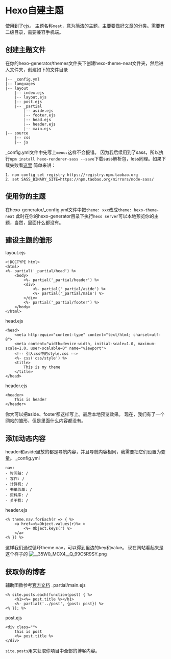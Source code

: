 # Hexo自建主题
使用到了ejs。
主题名称`neat`，意为简洁的主题，主要要做好文章的分类。需要有二级目录，需要兼容手机端。
## 创建主题文件
在你的hexo-generator/themes文件夹下创建hexo-theme-neat文件夹，然后进入文件夹，创建如下的文件目录
```
|-- _config.yml
|-- languages
|-- layout
    |-- index.ejs
    |-- layout.ejs
    |-- post.ejs
    |-- _partial
        |-- aside.ejs
        |-- footer.ejs
        |-- head.ejs
        |-- header.ejs
        |-- main.ejs
|-- source
    |-- css
    |-- js
```
_config.yml文件中先写上`menu:`这样不会报错。
因为我后续用到了sass，所以执行`npm install hexo-renderer-sass --save`下载sass解析包，less同理。如果下载失败看[这里](https://segmentfault.com/a/1190000020993365)
简单来讲：
```
1. npm config set registry https://registry.npm.taobao.org
2. set SASS_BINARY_SITE=https://npm.taobao.org/mirrors/node-sass/
```
## 使用你的主题
在hexo-generator/_config.yml文件中把`theme: xxx`改成`theme: hexo-theme-neat`
此时在你的hexo-generator目录下执行`hexo server`可以本地预览你的主题，当然，里面什么都没有。
## 建设主题的雏形
layout.ejs
```
<!DOCTYPE html>
<html>
<%- partial('_partial/head') %>
    <body>
        <%- partial('_partial/header') %>
        <div>
            <%- partial('_partial/aside') %>
            <%- partial('_partial/main') %>
        </div>
        <%- partial('_partial/footer') %>
    </body>
</html>
```
head.ejs
```
<head>
    <meta http-equiv="content-type" content="text/html; charset=utf-8">
    <meta content="width=device-width, initial-scale=1.0, maximum-scale=1.0, user-scalable=0" name="viewport">
    <!-- 引入css中的style.css -->
    <%- css('css/style') %>
    <title>
        This is my theme
    </title>
</head>
```
header.ejs
```
<header>
    This is header
</header>
```
你大可以把aside、footer都这样写上。最后本地预览效果。
现在，我们有了一个网站的雏形，但是里面什么内容都没有。
## 添加动态内容
header和aside里放的都是导航内容，并且导航内容相同，我需要把它们设置为变量。
_config.yml
```
nav:
- 时间轴: /
- 写作: /
- 计算机: /
- 书单影单: /
- 资料库: /
- 关于我: /
```
header.ejs
```
<% theme.nav.forEach(r => { %>
    <a href=<%=Object.values(r)%> >
        <%= Object.keys(r) %>
    </a>
<% }) %>
```
这样我们通过循环theme.nav，可以得到里边的key和value。
现在网站看起来是这个样子的
![__35W0_MCX4__Q_99C5R9SY.png](https://i.loli.net/2021/01/05/VZOidbwEm9cPDjW.png)

## 获取你的博客
辅助函数参考[官方文档](https://hexo.io/zh-cn/docs/helpers)
_partial/main.ejs
```
<% site.posts.each(function(post) { %>
    <h1><%= post.title %></h1>
    <%- partial('../post', {post: post}) %>
<% }); %>
```
post.ejs
```
<div class="">
    this is post
    <%= post.title %>
</div>
```
`site.posts`用来获取你项目中全部的博客内容。